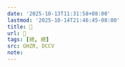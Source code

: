 ```yaml
---
date: '2025-10-13T11:31:58+08:00'
lastmod: '2025-10-14T21:46:45-08:00'
title: 󰫐
url: 󰫐
tags: [總, 總]
src: GHZR, DCCV
note:
---
```

